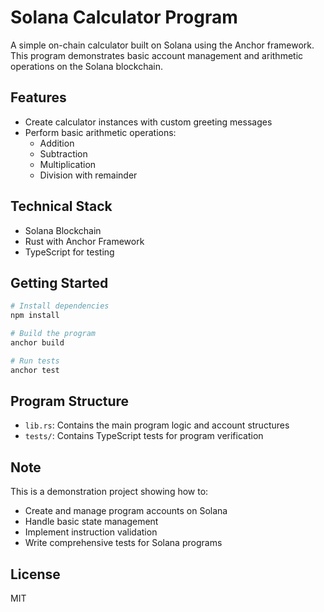 # Solana Calculator Program

A simple on-chain calculator built on Solana using the Anchor framework. This program demonstrates basic account management and arithmetic operations on the Solana blockchain.

## Features

- Create calculator instances with custom greeting messages
- Perform basic arithmetic operations:
  - Addition
  - Subtraction
  - Multiplication
  - Division with remainder

## Technical Stack

- Solana Blockchain
- Rust with Anchor Framework
- TypeScript for testing

## Getting Started

```bash
# Install dependencies
npm install

# Build the program
anchor build

# Run tests
anchor test
```

## Program Structure

- `lib.rs`: Contains the main program logic and account structures
- `tests/`: Contains TypeScript tests for program verification

## Note

This is a demonstration project showing how to:
- Create and manage program accounts on Solana
- Handle basic state management
- Implement instruction validation
- Write comprehensive tests for Solana programs

## License

MIT